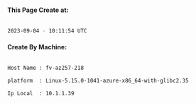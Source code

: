 
   
#### This Page Create at:

```bash

2023-09-04 - 10:11:54 UTC

```

#### Create By Machine:

```bash

Host Name : fv-az257-218

platform  : Linux-5.15.0-1041-azure-x86_64-with-glibc2.35

Ip Local  : 10.1.1.39

```

